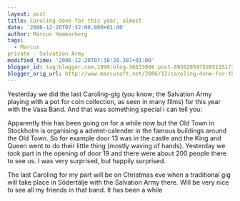 ```yaml
---
layout: post
title: Caroling done for this year, almost
date: '2006-12-20T07:32:00.000+01:00'
author: Marcus Hammarberg
tags:
  - Marcus
private - Salvation Army
modified_time: '2006-12-20T07:38:28.387+01:00'
blogger_id: tag:blogger.com,1999:blog-36533086.post-8930295975205115173
blogger_orig_url: http://www.marcusoft.net/2006/12/caroling-done-for-this-year-almost.html
---
```


Yesterday we did the last Caroling-gig (you know; the Salvation Army
playing with a pot for coin collection, as seen in many films) for this
year with the Vasa Band. And that was something special i can tell
you:

Apparently this has been going on for a while now but the Old Town in
Stockholm is organising a advent-calender in the famous buildings around
the Old Town. So for example door 13 was in the castle and the King and
Queen went to do their little thing (mostly waving of hands). Yesterday
we took part in the opening of door 19 and there were about 200 people
there to see us. I was very surprised, but happily surprised.

The last Caroling for my part will be on Christmas eve when a
traditional gig will take place in Södertälje with the Salvation Army
there. Will be very nice to see all my friends in that band. It has been
a while
